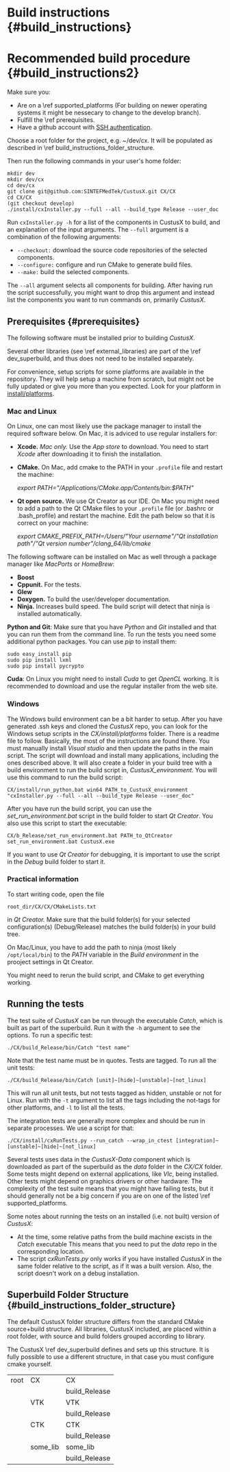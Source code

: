Build instructions {#build_instructions}
===================

Recommended build procedure {#build_instructions2}
===================

Make sure you:
* Are on a \ref supported_platforms (For building on newer operating systems it might be nessecary to change to the develop branch).
* Fulfill the \ref prerequisites. 
* Have a github account with [SSH authentication](https://help.github.com/articles/set-up-git/).

Choose a root folder for the project, e.g. ~/dev/cx. It will be populated as described in \ref build_instructions_folder_structure.

Then run the following commands in your user's home folder:

    mkdir dev
    mkdir dev/cx
    cd dev/cx
    git clone git@github.com:SINTEFMedTek/CustusX.git CX/CX
    cd CX/CX
    (git checkout develop)
    ./install/cxInstaller.py --full --all --build_type Release --user_doc

Run `cxInstaller.py -h` for a list of the components in CustusX to build, and an explanation of the input arguments.
The `--full` argument is a combination of the following arguments:

 * `--checkout:` download the source code repositories of the selected components.
 * `--configure:` configure and run CMake to generate build files.
 * `--make:` build the selected components.

The `--all` argument selects all components for building. After having run the script successfully, you might want to
drop this argument and instead list the components you want to run commands on, primarily *CustusX*.

Prerequisites {#prerequisites}
------------------------

The following software must be installed prior to building *CustusX*.

Several other libraries (see \ref external_libraries) are part of the \ref dev_superbuild,
and thus does not need to be installed separately.

For convenience, setup scripts for some platforms are available in the
repository. They will help setup a machine from scratch, but might not be fully updated or give
you more than you expected. Look for your platform in
[install/platforms](https://github.com/SINTEFMedtek/CustusX/tree/master/install/platforms).

### Mac and Linux

On Linux, one can most likely use the package manager to install the required software below. On Mac, it is adviced to use
regular installers for:

 * **Xcode.** *Mac only.* Use the *App store* to download. You need to start *Xcode* after downloading it to finish the installation.
 * **CMake.** On Mac, add cmake to the PATH in your `.profile` file and restart the machine:

   *export PATH="/Applications/CMake.app/Contents/bin:$PATH"*

 * **Qt open source.** We use Qt Creator as our IDE. On Mac you might need to add a path to the Qt CMake files to your `.profile` file
   (or .bashrc or .bash_profile) and restart the machine. Edit the path below so that it is correct on your machine:

   *export CMAKE_PREFIX_PATH=/Users/"Your username"/"Qt installation path"/"Qt version number"/clang_64/lib/cmake*




The following software can be installed on Mac as well through a package manager like *MacPorts* or *HomeBrew*:

 * **Boost**
 * **Cppunit.** For the tests.
 * **Glew**
 * **Doxygen.** To build the user/developer documentation.
 * **Ninja.** Increases build speed. The build script will detect that ninja is installed automatically.

**Python and Git**: Make sure that you have *Python* and *Git* installed and that you can run them from the command line.
To run the tests you need some additional python packages. You can use *pip* to install them:

    sudo easy_install pip
    sudo pip install lxml
    sudo pip install pycrypto

**Cuda**: On Linux you might need to install *Cuda* to get *OpenCL* working. It is
recommended to download and use the regular installer from the web site.

### Windows

The Windows build environment can be a bit harder to setup. After you have generated .ssh keys and
cloned the *CustusX* repo, you can look for the Windows setup scripts in the *CX/install/platforms* folder.
There is a readme file to follow. Basically, the most of the instructions are found there.
You must manually install *Visual studio* and then update the paths in the main script. The script will
download and install many applications, including the ones described above. It will also create a folder
in your build tree with a build environment to run the build script in, *CustusX_environment*.
You will use this command to run the build script:

    CX/install/run_python.bat win64 PATH_to_CustusX_environment "cxInstaller.py --full --all --build_type Release --user_doc"

After you have run the build script, you can use the *set_run_environment.bat* script in the build folder to start
*Qt Creator*. You also use this script to start the executable:

    CX/b_Release/set_run_environment.bat PATH_to_QtCreator
    set_run_environment.bat CustusX.exe

If you want to use *Qt Creator* for debugging, it is important to use the script in the *Debug* build folder to start it.

### Practical information

To start writing code, open the file

    root_dir/CX/CX/CMakeLists.txt

in *Qt Creator.* Make sure that the build folder(s) for your selected configuration(s) (Debug/Release)
matches the build folder(s) in your build tree.

On Mac/Linux, you have to add the path to ninja (most likely `/opt/local/bin`)
to the *PATH* variable in the *Build environment* in the prooject settings in Qt Creator.

You might need to rerun the build script, and CMake to get everything working.

## Running the tests

The test suite of *CustusX* can be run through the executable *Catch*, which is built as part of the
superbuild. Run it with the `-h` argument to see the options. To run a specific test:

    ./CX/build_Release/bin/Catch "test name"

Note that the test name must be in quotes. Tests are tagged. To run all the unit tests:

    ./CX/build_Release/bin/Catch [unit]~[hide]~[unstable]~[not_linux]

This will run all unit tests, but not tests tagged as hidden, unstable or not for Linux.
Run with the `-t` argument to list all the tags including the not-tags for other platforms, and `-l` to list all the tests.

The integration tests are generally more complex and should be run in separate processes.
We use a script for that:

    ./CX/install/cxRunTests.py --run_catch --wrap_in_ctest [integration]~[unstable]~[hide]~[not_linux]

Several tests uses data in the *CustusX-Data* component which is downloaded as part of the superbuild
as the *data* folder in the *CX/CX* folder.
Some tests might depend on external applications, like *Vlc*, being installed. Other tests might
depend on graphics drivers or other hardware. The complexity of the test suite means that you might
have failing tests, but it should generally not be a big concern if you are on one of the
listed \ref supported_platforms.

Some notes about running the tests on an installed (i.e. not built) version of *CustusX*:

 * At the time, some relative paths from the build machine excists in the *Catch* executable
   This means that you need to put the *data* repo in the corresponding location.
 * The script *cxRunTests.py* only works if you have installed *CustusX* in the same folder
   relative to the script, as if it was a built version. Also, the script doesn't work
   on a debug installation.

## Superbuild Folder Structure {#build_instructions_folder_structure}

The default CustusX folder structure differs from the standard CMake source+build 
structure. All libraries, CustusX included, are placed within a root folder,
with source and build folders grouped according to library.

The CustusX \ref dev_superbuild defines and sets up this structure. It is fully
possible to use a different structure, in that case you must configure cmake 
yourself.

|        |          |                |
| ------ | ----     | -------------- |
| root   | CX       | CX             |
|        |          | build_Release  |
|        | VTK      | VTK            |
|        |          | build_Release  |
|        | CTK      | CTK            |
|        |          | build_Release  |
|        | some_lib | some_lib       |
|        |          | build_Release  |

